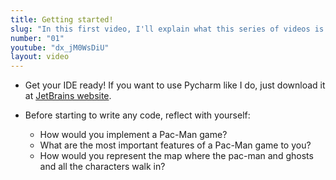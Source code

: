 ```yaml
---
title: Getting started!
slug: "In this first video, I'll explain what this series of videos is about and what our first steps are!"
number: "01"
youtube: "dx_jM0WsDiU"
layout: video
---
```


* Get your IDE ready! If you want to use Pycharm like I do, just download it at [JetBrains website](https://www.jetbrains.com/pycharm/).

* Before starting to write any code, reflect with yourself:
	* How would you implement a Pac-Man game?
	* What are the most important features of a Pac-Man game to you?
	* How would you represent the map where the pac-man and ghosts and all the characters walk in?
